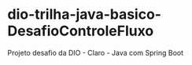 # dio-trilha-java-basico-DesafioControleFluxo
Projeto desafio da DIO - Claro - Java com Spring Boot
